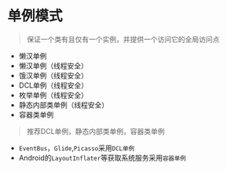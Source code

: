 # 单例模式

>保证一个类有且仅有一个实例，并提供一个访问它的全局访问点


- 懒汉单例
- 懒汉单例（线程安全）
- 饿汉单例（线程安全）
- DCL单例（线程安全）
- 枚举单例（线程安全）
- 静态内部类单例（线程安全）
- 容器类单例

>推荐DCL单例，静态内部类单例，容器类单例

- ``EventBus``，``Glide``,``Picasso``采用``DCL单例``
- Android的``LayoutInflater``等获取系统服务采用``容器单例``

